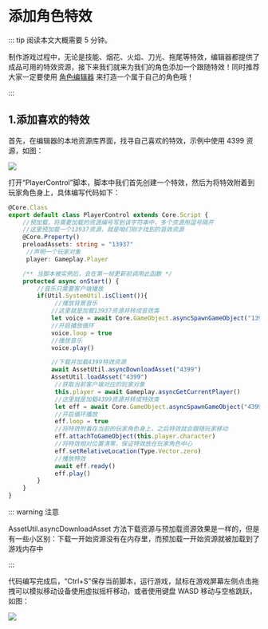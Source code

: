 # 添加角色特效

::: tip 阅读本文大概需要 5 分钟。

制作游戏过程中，无论是技能、烟花、火焰、刀光、拖尾等特效，编辑器都提供了成品可用的特效资源，接下来我们就来为我们的角色添加一个跟随特效！同时推荐大家一定要使用 [角色编辑器](https://learning.ark.online/md/3.9.html) 来打造一个属于自己的角色哦！

:::

## 1.添加喜欢的特效

首先，在编辑器的本地资源库界面，找寻自己喜欢的特效，示例中使用 4399 资源，如图：

![](https://wstatic-a1.233leyuan.com/productdocs/static/boxcn7sjbh2X2cHUnokdqbqpDJf.png)

打开“PlayerControl”脚本，脚本中我们首先创建一个特效，然后为将特效附着到玩家角色身上，具体编写代码如下：

```ts
@Core.Class
export default class PlayerControl extends Core.Script {
    //预加载，将需要加载的资源编号写到该字符串中，多个资源用逗号隔开
    //这里预加载一个13937资源，就是咱们刚才找到的音效资源
    @Core.Property()
    preloadAssets: string = "13937"
     //声明一个玩家对象
     player: Gameplay.Player

    /** 当脚本被实例后，会在第一帧更新前调用此函数 */
    protected async onStart() {
        //音乐只需要客户端播放
        if(Util.SystemUtil.isClient()){
             //播放背景音乐
            //这里就是加载13937资源并转成音效类
            let voice = await Core.GameObject.asyncSpawnGameObject("13937") as Gameplay.Sound
            //开启播放循环
            voice.loop = true
            //播放音乐
            voice.play()

            //下载并加载4399特效资源
            await AssetUtil.asyncDownloadAsset("4399")
            AssetUtil.loadAsset("4399")
             //获取当前客户端对应的玩家对象
             this.player = await Gameplay.asyncGetCurrentPlayer()
             //这里就是加载4399资源并转成特效类
             let eff = await Core.GameObject.asyncSpawnGameObject("4399") as Gameplay.Particle
             //开启循环播放
             eff.loop = true
             //将特效附着在当前的玩家角色身上，之后特效就会跟随玩家移动
             eff.attachToGameObject(this.player.character)
             //将特效相对位置清零，保证特效放在玩家角色中心
             eff.setRelativeLocation(Type.Vector.zero)
             //播放特效
             await eff.ready()
             eff.play()
        }
    }
}
```
::: warning 注意 

AssetUtil.asyncDownloadAsset 方法下载资源与预加载资源效果是一样的，但是有一些小区别：下载一开始资源没有在内存里，而预加载一开始资源就被加载到了游戏内存中

:::

代码编写完成后，“Ctrl+S”保存当前脚本，运行游戏，鼠标在游戏屏幕左侧点击拖拽可以模拟移动设备使用虚拟摇杆移动，或者使用键盘 WASD 移动与空格跳跃，如图：

![](https://wstatic-a1.233leyuan.com/productdocs/static/boxcnhbtoYMfIOjLtLL7tjjTXvf.gif)
